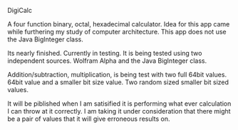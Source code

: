 DigiCalc

A four function binary, octal, hexadecimal calculator. Idea for this app came while furthering my study of computer architecture. This app does not use the Java BigInteger class.

Its nearly finished. Currently in testing. It is being tested using two independent sources. Wolfram Alpha and the Java BigInteger class. 

Addition/subtraction, multiplication, is being test with two full 64bit values. 64bit value and a smaller bit size value. Two random sized smaller bit sized values. 

It will be piblished when I am satisified it is performing what ever calculation I can throw at it correctly. I am taking it under consideration that there might be a pair of values that it will give erroneous results on. 
